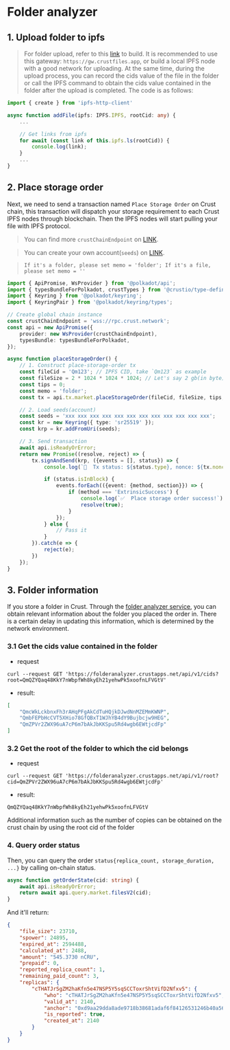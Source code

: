 # Folder analyzer

## 1. Upload folder to ipfs

> For folder upload, refer to this [link](https://www.npmjs.com/package/ipfs-http-client) to build. It is recommended to use this gateway: `https://gw.crustfiles.app`, or build a local IPFS node with a good network for uploading. At the same time, during the upload process, you can record the cids value of the file in the folder or call the IPFS command to obtain the cids value contained in the folder after the upload is completed. The code is as follows:

```typescript
import { create } from 'ipfs-http-client'

async function addFile(ipfs: IPFS.IPFS, rootCid: any) {
    ...

    // Get links from ipfs
    for await (const link of this.ipfs.ls(rootCid)) {
		console.log(link);
    }
	...
}
```

## 2. Place storage order

Next, we need to send a transaction named `Place Storage Order` on Crust chain, this transaction will dispatch your storage requirement to each Crust IPFS nodes through blockchain. Then the IPFS nodes will start pulling your file with IPFS protocol.

> You can find more `crustChainEndpoint` on [LINK](https://github.com/crustio/crust-apps/blob/master/packages/apps-config/src/endpoints/production.ts#L9).

> You can create your own account(`seeds`) on [LINK](https://wiki.crust.network/docs/en/crustAccount).

> `If it's a folder, please set memo = 'folder'; If it's a file, please set memo = ''`

```typescript
import { ApiPromise, WsProvider } from '@polkadot/api';
import { typesBundleForPolkadot, crustTypes } from '@crustio/type-definitions';
import { Keyring } from '@polkadot/keyring';
import { KeyringPair } from '@polkadot/keyring/types';

// Create global chain instance
const crustChainEndpoint = 'wss://rpc.crust.network';
const api = new ApiPromise({
    provider: new WsProvider(crustChainEndpoint),
    typesBundle: typesBundleForPolkadot,
});

async function placeStorageOrder() {
    // 1. Construct place-storage-order tx
    const fileCid = 'Qm123'; // IPFS CID, take `Qm123` as example
    const fileSize = 2 * 1024 * 1024 * 1024; // Let's say 2 gb(in byte)
    const tips = 0;
    const memo = 'folder';
    const tx = api.tx.market.placeStorageOrder(fileCid, fileSize, tips, memo);

    // 2. Load seeds(account)
    const seeds = 'xxx xxx xxx xxx xxx xxx xxx xxx xxx xxx xxx xxx';
    const kr = new Keyring({ type: 'sr25519' });
    const krp = kr.addFromUri(seeds);

    // 3. Send transaction
    await api.isReadyOrError;
    return new Promise((resolve, reject) => {
        tx.signAndSend(krp, ({events = [], status}) => {
            console.log(`💸  Tx status: ${status.type}, nonce: ${tx.nonce}`);

            if (status.isInBlock) {
                events.forEach(({event: {method, section}}) => {
                    if (method === 'ExtrinsicSuccess') {
                        console.log(`✅  Place storage order success!`);
                        resolve(true);
                    }
                });
            } else {
                // Pass it
            }
        }).catch(e => {
            reject(e);
        })
    });
}
```
## 3. Folder information

If you store a folder in Crust. Through the [folder analyzer service](https://github.com/crustio/folder-analyzer), you can obtain relevant information about the folder you placed the order in. There is a certain delay in updating this information, which is determined by the network environment.

### 3.1 Get the cids value contained in the folder

- request
```shell
curl --request GET 'https://folderanalyzer.crustapps.net/api/v1/cids?root=QmQZYQaq48KkY7nWbpfWh8kyEh21yehwPk5xoofnLFVGtV'
```
- result:

```json
[
    "QmcWkLckbnxFh3rAHqPFgAkCdTuHQjkDJwdNnMZEMmKWNP",
    "QmbFEPbHcCVT5XHio78GfQBxT1WJhYB4dY9Bujbcjw9HEG",
    "QmZPVr2ZWX96uA7cP6m7bAkJbKKSpu5Rd4wgb6EWtjcdFp"
]
```

### 3.2 Get the root of the folder to which the cid belongs

- request
```shell
curl --request GET 'https://folderanalyzer.crustapps.net/api/v1/root?cid=QmZPVr2ZWX96uA7cP6m7bAkJbKKSpu5Rd4wgb6EWtjcdFp'
```

- result:
```shell
QmQZYQaq48KkY7nWbpfWh8kyEh21yehwPk5xoofnLFVGtV
```

Additional information such as the number of copies can be obtained on the crust chain by using the root cid of the folder

### 4. Query order status

Then, you can query the order `status{replica_count, storage_duration, ...}` by calling on-chain status.

```typescript
async function getOrderState(cid: string) {
    await api.isReadyOrError;
    return await api.query.market.filesV2(cid);
}
```

And it'll return:

```json
{
    "file_size": 23710,
    "spower": 24895,
    "expired_at": 2594488,
    "calculated_at": 2488,
    "amount": "545.3730 nCRU",
    "prepaid": 0,
    "reported_replica_count": 1,
    "remaining_paid_count": 3,
    "replicas": {
        "cTHATJrSgZM2haKfn5e47NSP5Y5sqSCCToxrShtVifD2Nfxv5": {
            "who": "cTHATJrSgZM2haKfn5e47NSP5Y5sqSCCToxrShtVifD2Nfxv5",
            "valid_at": 2140,
            "anchor": "0xd9aa29dda8ade9718b38681adaf6f84126531246b40a56c02eff8950bb9a78b7c459721ce976c5c0c9cd4c743cae107e25adc3a85ed7f401c8dde509d96dcba0",
            "is_reported": true,
            "created_at": 2140
        }
    }
}
```
